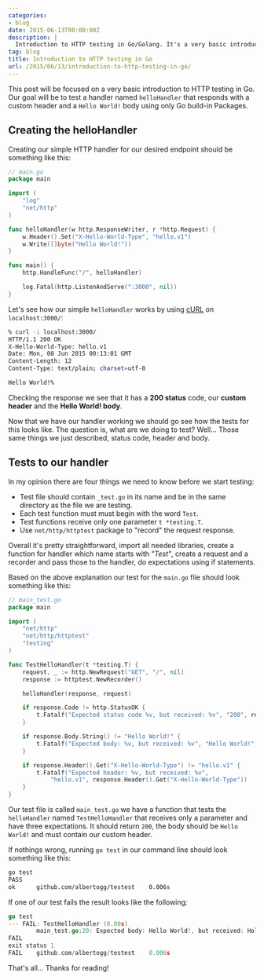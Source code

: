 ```yaml
---
categories:
- blog
date: 2015-06-13T00:00:00Z
description: |
  Introduction to HTTP testing in Go/Golang. It's a very basic introduction with the key points you need to get started.
tag: blog
title: Introduction to HTTP testing in Go
url: /2015/06/13/introduction-to-http-testing-in-go/
---
```


This post will be focused on a very basic introduction to HTTP testing in Go.
Our goal will be to test a handler named `helloHandler` that responds with a
custom header and a `Hello World!` body using only Go build-in Packages.

## Creating the helloHandler

Creating our simple HTTP handler for our desired endpoint should be something
like this:

```go
// main.go
package main

import (
	"log"
	"net/http"
)

func helloHandler(w http.ResponseWriter, r *http.Request) {
	w.Header().Set("X-Hello-World-Type", "hello.v1")
	w.Write([]byte("Hello World!"))
}

func main() {
	http.HandleFunc("/", helloHandler)

	log.Fatal(http.ListenAndServe(":3000", nil))
}
```

Let's see how our simple `helloHandler` works by using [cURL][curl] on
`localhost:3000/`:

```bash
% curl -i localhost:3000/
HTTP/1.1 200 OK
X-Hello-World-Type: hello.v1
Date: Mon, 08 Jun 2015 00:13:01 GMT
Content-Length: 12
Content-Type: text/plain; charset=utf-8

Hello World!%
```

Checking the response we see that it has a **200 status** code, our **custom
header** and the **Hello World! body**.

Now that we have our handler working we should go see how the tests for this
looks like. The question is, what are we doing to test? Well... Those same
things we just described, status code, header and body.

## Tests to our handler

In my opinion there are four things we need to know before we start testing:

- Test file should contain `_test.go` in its name and be in the same directory
  as the file we are testing.
- Each test function must must begin with the word `Test`.
- Test functions receive only one parameter `t *testing.T`.
- Use `net/http/httptest` package to "record" the request response.

Overall it's pretty straightforward, import all needed libraries, create a
function for handler which name starts with *"Test"*, create a request and a
recorder and pass those to the handler, do expectations using if statements.

Based on the above explanation our test for the `main.go` file should look
something like this:

```go
// main_test.go
package main

import (
	"net/http"
	"net/http/httptest"
	"testing"
)

func TestHelloHandler(t *testing.T) {
	request, _ := http.NewRequest("GET", "/", nil)
	response := httptest.NewRecorder()

	helloHandler(response, request)

	if response.Code != http.StatusOK {
		t.Fatalf("Expected status code %v, but received: %v", "200", response.Code)
	}

	if response.Body.String() != "Hello World!" {
		t.Fatalf("Expected body: %v, but received: %v", "Hello World!", response.Body)
	}

	if response.Header().Get("X-Hello-World-Type") != "hello.v1" {
		t.Fatalf("Expected header: %v, but received: %v",
			"hello.v1", response.Header().Get("X-Hello-World-Type"))
	}
}
```

Our test file is called `main_test.go` we have a function that tests the
`helloHandler` named `TestHelloHandler` that receives only a parameter and have
three expectations. It should return `200`, the body should be `Hello World!`
and must contain our custom header.

If nothings wrong, running `go test` in our command line should look something
like this:

```bash
go test
PASS
ok      github.com/albertogg/testest    0.006s
```

If one of our test fails the result looks like the following:

```go
go test
--- FAIL: TestHelloHandler (0.00s)
        main_test.go:20: Expected body: Hello World!, but received: Hola Mundo!
FAIL
exit status 1
FAIL    github.com/albertogg/testest    0.006s
```

That's all... Thanks for reading!

[curl]: http://curl.haxx.se/
